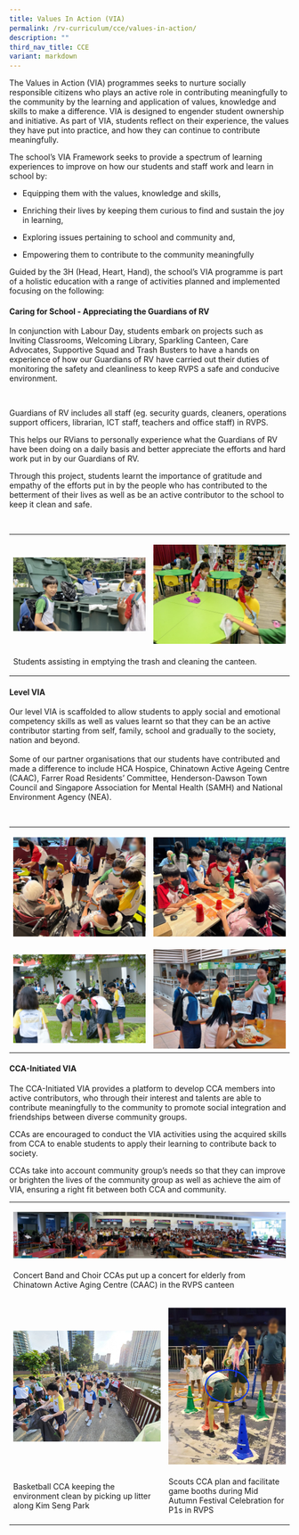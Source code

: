 ```yaml
---
title: Values In Action (VIA)
permalink: /rv-curriculum/cce/values-in-action/
description: ""
third_nav_title: CCE
variant: markdown
---
```

<p>The Values in Action (VIA) programmes seeks to nurture socially responsible
citizens who plays an active role in contributing meaningfully to the community
by the learning and application of values, knowledge and skills to make
a difference. VIA is designed to engender student ownership and initiative.
As part of VIA, students reflect on their experience, the values they have
put into practice, and how they can continue to contribute meaningfully.</p>
<p>The school’s VIA Framework seeks to provide a spectrum of learning experiences
to improve on how our students and staff work and learn in school by:</p>
<ul data-tight="true" class="tight">
<li>
<p>Equipping&nbsp;them with the values, knowledge and skills,</p>
</li>
<li>
<p>Enriching&nbsp;their lives by keeping them curious to find and sustain
the joy in learning,</p>
</li>
<li>
<p>Exploring&nbsp;issues pertaining to school and community and,</p>
</li>
<li>
<p>Empowering&nbsp;them to contribute to the community meaningfully</p>
<p></p>
</li>
</ul>
<p>Guided by the 3H (Head, Heart, Hand), the school’s VIA programme is part
of a holistic education with a range of activities planned and implemented
focusing on the following:</p>
<p></p>
<h4>Caring for School - Appreciating the Guardians of RV</h4>
<p>In conjunction with Labour Day, students embark on projects such as Inviting
Classrooms, Welcoming Library, Sparkling Canteen, Care Advocates, Supportive
Squad and Trash Busters to have a hands on experience of how our Guardians
of RV have carried out their duties of monitoring the safety and cleanliness
to keep RVPS a safe and conducive environment.</p>
<p>&nbsp;</p>
<p>Guardians of RV includes all staff (eg. security guards, cleaners, operations
support officers, librarian, ICT staff, teachers and office staff) in RVPS.</p>
<p>This helps our RVians to personally experience what the Guardians of RV
have been doing on a daily basis and better appreciate the efforts and
hard work put in by our Guardians of RV.</p>
<p>Through this project, students learnt the importance of gratitude and
empathy of the efforts put in by the people who has contributed to the
betterment of their lives as well as be an active contributor to the school
to keep it clean and safe.</p>
<p>&nbsp;</p>
<table style="minWidth: 50px">
<colgroup>
<col>
<col>
</colgroup>
<tbody>
<tr>
<th rowspan="1" colspan="1">
<p></p>
<div class="isomer-image-wrapper">
<img style="width: 100%" height="auto" width="100%" alt="Students assisting in emptying the trash" src="/images/2025 CCE/VIA/Gratitude_VIA_1.png">
</div>
</th>
<th rowspan="1" colspan="1">
<p></p>
<div class="isomer-image-wrapper">
<img style="width: 100%" height="auto" width="100%" alt="Students assisting in cleaning the library" src="/images/2025 CCE/VIA/Gratitude_VIA_5.jpg">
</div>
</th>
</tr>
<tr>
<td rowspan="1" colspan="2">
<p>Students assisting in emptying the trash and cleaning the canteen.</p>
</td>
</tr>
</tbody>
</table>
<h4>Level VIA</h4>
<p>Our level VIA is scaffolded to allow students to apply social and emotional
competency skills as well as values learnt so that they can be an active
contributor starting from self, family, school and gradually to the society,
nation and beyond.
<br>
<br>Some of our partner organisations that our students have contributed and
made a difference to include HCA Hospice, Chinatown Active Ageing Centre
(CAAC), Farrer Road Residents’ Committee, Henderson-Dawson Town Council
and Singapore Association for Mental Health (SAMH) and National Environment
Agency (NEA).</p>
<p>&nbsp;</p>
<table style="minWidth: 50px">
<colgroup>
<col>
<col>
</colgroup>
<tbody>
<tr>
<th rowspan="1" colspan="1">
<p></p>
<div class="isomer-image-wrapper">
<img style="width: 100%" height="auto" width="100%" alt="" src="/images/2025 CCE/VIA/Level_VIA_2.jpg">
</div>
</th>
<th rowspan="1" colspan="1">
<p></p>
<div class="isomer-image-wrapper">
<img style="width: 100%" height="auto" width="100%" alt="" src="/images/2025 CCE/VIA/Level_VIA_1.jpg">
</div>
</th>
</tr>
<tr>
<td rowspan="1" colspan="1">
<p></p>
<div class="isomer-image-wrapper">
<img style="width: 100%" height="auto" width="100%" alt="" src="/images/2025 CCE/VIA/Level_VIA_3.jpg">
</div>
</td>
<td rowspan="1" colspan="1">
<p></p>
<div class="isomer-image-wrapper">
<img style="width: 100%" height="auto" width="100%" alt="" src="/images/2025 CCE/VIA/Level_VIA_4.jpg">
</div>
</td>
</tr>
</tbody>
</table>
<h4>CCA-Initiated VIA</h4>
<p>The CCA-Initiated VIA provides a platform to develop CCA members into
active contributors, who through their interest and talents are able to
contribute meaningfully to the community to promote social integration
and friendships between diverse community groups.</p>
<p>CCAs are encouraged to conduct the VIA activities using the acquired skills
from CCA to enable students to apply their learning to contribute back
to society.</p>
<p>CCAs take into account community group’s needs so that they can improve
or brighten the lives of the community group as well as achieve the aim
of VIA, ensuring a right fit between both CCA and community.</p>
<p></p>
<table style="minWidth: 50px">
<colgroup>
<col>
<col>
</colgroup>
<tbody>
<tr>
<th rowspan="1" colspan="2">
<p></p>
<div class="isomer-image-wrapper">
<img style="width: 100%" height="auto" width="100%" alt="" src="/images/2025 CCE/VIA/CCA_VIA_1.jpg">
</div>
</th>
</tr>
<tr>
<td rowspan="1" colspan="2">
<p>Concert Band and Choir CCAs put up a concert for elderly from Chinatown
Active Aging Centre (CAAC) in the RVPS canteen</p>
</td>
</tr>
<tr>
<td rowspan="1" colspan="1">
<p></p>
<div class="isomer-image-wrapper">
<img style="width: 100%" height="auto" width="100%" alt="" src="/images/2025 CCE/VIA/CCA_VIA_3.jpg">
</div>
</td>
<td rowspan="1" colspan="1">
<p></p>
<div class="isomer-image-wrapper">
<img style="width: 100%" height="auto" width="100%" alt="" src="/images/2025 CCE/VIA/CCA_VIA_2.jpg">
</div>
</td>
</tr>
<tr>
<td rowspan="1" colspan="1">
<p>Basketball CCA keeping the environment clean by picking up litter along
Kim Seng Park</p>
</td>
<td rowspan="1" colspan="1">
<p>Scouts CCA plan and facilitate game booths during Mid Autumn Festival
Celebration for P1s in RVPS</p>
</td>
</tr>
</tbody>
</table>
<p></p>